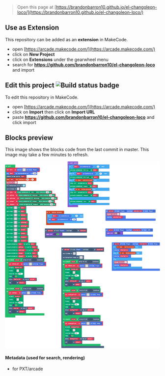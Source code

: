  


> Open this page at [https://brandonbarron10.github.io/el-changoleon-loco/](https://brandonbarron10.github.io/el-changoleon-loco/)

## Use as Extension

This repository can be added as an **extension** in MakeCode.

* open [https://arcade.makecode.com/](https://arcade.makecode.com/)
* click on **New Project**
* click on **Extensions** under the gearwheel menu
* search for **https://github.com/brandonbarron10/el-changoleon-loco** and import

## Edit this project ![Build status badge](https://github.com/brandonbarron10/el-changoleon-loco/workflows/MakeCode/badge.svg)

To edit this repository in MakeCode.

* open [https://arcade.makecode.com/](https://arcade.makecode.com/)
* click on **Import** then click on **Import URL**
* paste **https://github.com/brandonbarron10/el-changoleon-loco** and click import

## Blocks preview

This image shows the blocks code from the last commit in master.
This image may take a few minutes to refresh.

![A rendered view of the blocks](https://github.com/brandonbarron10/el-changoleon-loco/raw/master/.github/makecode/blocks.png)

#### Metadata (used for search, rendering)

* for PXT/arcade
<script src="https://makecode.com/gh-pages-embed.js"></script><script>makeCodeRender("{{ site.makecode.home_url }}", "{{ site.github.owner_name }}/{{ site.github.repository_name }}");</script>
